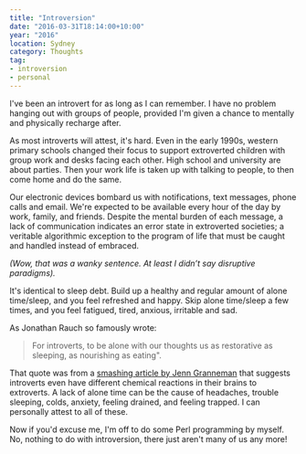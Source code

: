 ```yaml
---
title: "Introversion"
date: "2016-03-31T18:14:00+10:00"
year: "2016"
location: Sydney
category: Thoughts
tag:
- introversion
- personal
---
```

I've been an introvert for as long as I can remember. I have no problem hanging out with groups of people, provided I'm given a chance to mentally and physically recharge after. 

As most introverts will attest, it's hard. Even in the early 1990s, western primary schools changed their focus to support extroverted children with group work and desks facing each other. High school and university are about parties. Then your work life is taken up with talking to people, to then come home and do the same.

Our electronic devices bombard us with notifications, text messages, phone calls and email. We're expected to be available every hour of the day by work, family, and friends. Despite the mental burden of each message, a lack of communication indicates an error state in extroverted societies; a veritable algorithmic exception to the program of life that must be caught and handled instead of embraced. 

<p style="font-style:italic">(Wow, that was a wanky sentence. At least I didn’t say disruptive paradigms).</p>

It's identical to sleep debt. Build up a healthy and regular amount of alone time/sleep, and you feel refreshed and happy. Skip alone time/sleep a few times, and you feel fatigued, tired, anxious, irritable and sad.

As Jonathan Rauch so famously wrote:

> For introverts, to be alone with our thoughts us as restorative as sleeping, as nourishing as eating".

That quote was from a [smashing article by Jenn Granneman] that suggests introverts even have different chemical reactions in their brains to extroverts. A lack of alone time can be the cause of headaches, trouble sleeping, colds, anxiety, feeling drained, and feeling trapped. I can personally attest to all of these. 

Now if you'd excuse me, I'm off to do some Perl programming by myself. No, nothing to do with introversion, there just aren't many of us any more!

[smashing article by Jenn Granneman]: http://introvertdear.com/2015/07/14/introverts-alone-time-science-marti-olsen-laney/
